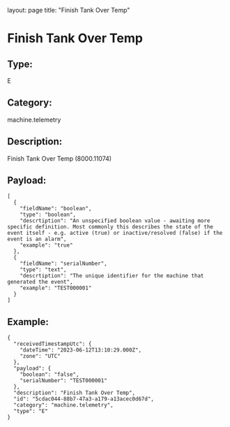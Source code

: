 layout: page
title: "Finish Tank Over Temp"

# Finish Tank Over Temp

## Type:

E

## Category:

machine.telemetry

## Description: 

Finish Tank Over Temp (8000.11074)

## Payload:

```
[
  {
    "fieldName": "boolean",
    "type": "boolean",
    "descrtiption": "An unspecified boolean value - awaiting more specific definition. Most commonly this describes the state of the event itself - e.g. active (true) or inactive/resolved (false) if the event is an alarm",
    "example": "true"
  },
  {
    "fieldName": "serialNumber",
    "type": "text",
    "descrtiption": "The unique identifier for the machine that generated the event",
    "example": "TEST000001"
  }
]
```

## Example:

```
{
  "receivedTimestampUtc": {
    "dateTime": "2023-06-12T13:10:29.000Z",
    "zone": "UTC"
  },
  "payload": {
    "boolean": "false",
    "serialNumber": "TEST000001"
  },
  "description": "Finish Tank Over Temp",
  "id": "5cdac044-88b7-47a3-a179-a13acec0d67d",
  "category": "machine.telemetry",
  "type": "E"
}
```
